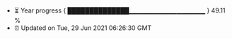 - ⏳ Year progress { ██████████████▁▁▁▁▁▁▁▁▁▁▁▁▁▁▁▁ } 49.11 %
- ⏰ Updated on Tue, 29 Jun 2021 06:26:30 GMT

